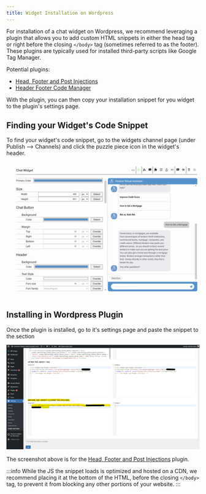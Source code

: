```yaml
---
title: Widget Installation on Wordpress
---
```


For installation of a chat widget on Wordpress, we recommend leveraging a plugin that allows you to add custom HTML snippets in either the head tag or right before the closing `</body>` tag (sometimes referred to as the footer).  These plugins are typically used for installed third-party scripts like Google Tag Manager.

Potential plugins:

* [Head, Footer and Post Injections](https://wordpress.org/plugins/header-footer/)
* [Header Footer Code Manager](https://wordpress.org/plugins/header-footer-code-manager/)

With the plugin, you can then copy your installation snippet for you widget to the plugin's settings page.

## Finding your Widget's Code Snippet

To find your widget's code snippet, go to the widgets channel page (under Publish --> Channels) and click the puzzle piece icon in the widget's header.

![find installation snippet](../../../static/img/channel/find-code-snippet.gif)

## Installing in Wordpress Plugin

Once the plugin is installed, go to it's settings page and paste the snippet to the section 

![install before closing body tag](../../../static/img/channel/install-wordpress-header-footer.png)

The screenshot above is for the [Head, Footer and Post Injections](https://wordpress.org/plugins/header-footer/) plugin.

:::info
While the JS the snippet loads is optimized and hosted on a CDN, we recommend placing it at the bottom of the HTML, before the closing `</body>` tag, to prevent it from blocking any other portions of your website.
:::